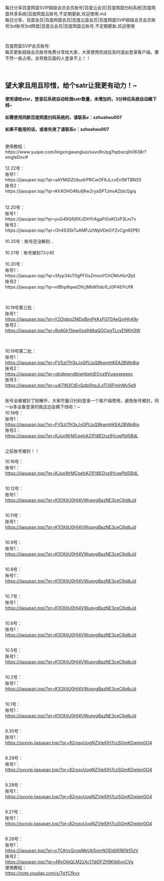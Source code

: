 每日分享百度网盘SVIP超级会员会员账号|百度云会员|百度网盘扫码系统|百度网盘共享系统|百度网盘云账号,不定期更新,欢迎使用.md
<br>
每日分享，百度会员|百度网盘会员|百度云盘会员|百度网盘SVIP超级会员会员账号|bd账号|bd网盘|百度云会员|百度网盘云账号,不定期更新,欢迎使用

<br>

百度网盘SVIP会员账号:<br>
每天更新超级会员账号免费分享给大家，大家使用完成后及时退出登录客户端，要不然一直占用，会导致后面的人登录不上！！<br>
<br>
<br>
## 望大家且用且珍惜，给个satr让我更有动力！~
#### 使用请给star，登录后系统自动检测satr数量，未增加的，3分钟后系统自动踢下线~
#### 如需使用同款百度网盘扫码系统的，请联系v：xzhushou007
#### 如果不能用的话，或者失效了请联系v：xzhushou007
<br>
使用教程：https://www.yuque.com/lingxingwangluo/suvc8n/pg7npbscqlh0638r?singleDoc# 
<br>
<br>
12.22号：
<br>
账号1：<br>https://jiasupan.top/?qr=aAYMiDZUbudrPRCwOF6JLcvEn1WTBNS5 <br>
账号2：<br>https://jiasupan.top/?qr=KhXGHO46ufjRw2ryaSPTJmvAZblcQgiq <br>
<br>
<br>
12.20号：
<br>
账号1：<br>https://jiasupan.top/?qr=yuG49QfIjRXJDHYrAgpFt0oKOzP3Lm7v <br>
账号2：<br>https://jiasupan.top/?qr=Oh4S35kTuAMFJzIWpVDeGYZvCgn92PEt <br>
<br>
10.25号：账号还没解封...
<br>
<br>
10.21号：账号被封72小时
<br>
<br>
10.20号：
<br>
账号1：<br>https://jiasupan.top/?qr=Sfyp34cT0gPFGsZmixoYChOMvKkrQljd <br>
账号2：<br>https://jiasupan.top/?qr=nIBhp9qxelZKcjMbW5do1Lz0P467rUfR <br>
<br>
<br>



10.19号第三批：
<br>
账号1：<br>https://jiasupan.top/?qr=Y2OlqboZMDsBjmPkKxFGT0AeQviHh49y <br>
账号2：<br>https://jiasupan.top/?qr=RoAGk1Sew0sqlhMjaQOCpgTLvyENKH3W <br>
<br>
<br>

10.19号第二批：
<br>
账号1：<br>https://jiasupan.top/?qr=FVSzt7H3xJvGPLIuQ9kwmhKEA2BWp8iq <br>
账号2：<br>https://jiasupan.top/?qr=okidjewndbjwhbehjEOvz9Vuwsxeeeec <br>
账号3：<br>https://jiasupan.top/?qr=u4l7iN3CtEvQqb0hpJLoTO6FmInMy5e9
<br>
<br>

账号全被被封了刚解开，大家尽量只扫码登录一个客户端使用，避免账号被封，同一ip多设备登录的我这边会踢下线哈！~
<br>
10.19号：
<br>
账号1：<br>https://jiasupan.top/?qr=FVSzt7H3xJvGPLIuQ9kwmhKEA2BWp8iq <br>
账号2：<br>https://jiasupan.top/?qr=KJoxWrMCpehA21Ft8EOvz9VuwPbI5BdL
<br>
<br>

之前账号被封！！<br>

10.16号：<br>
账号1：<br>
https://jiasupan.top/?qr=KJoxWrMCpehA21Ft8EOvz9VuwPbI5BdL
<br>
<br>

10.12号：<br>
账号1：<br>
https://jiasupan.top/?qr=K1OXitU0HI4VWupvgBazNE3ceC6qlbJd
<br>
<br>

10.11号：<br>
账号1：<br>
https://jiasupan.top/?qr=K1OXitU0HI4VWupvgBazNE3ceC6qlbJd
<br>
<br>

10.9号：<br>
账号1：<br>
https://jiasupan.top/?qr=K1OXitU0HI4VWupvgBazNE3ceC6qlbJd
<br>
<br>

10.8号：<br>
账号1：<br>
https://jiasupan.top/?qr=K1OXitU0HI4VWupvgBazNE3ceC6qlbJd
<br>
<br>

10.7号：<br>
账号1：<br>
https://jiasupan.top/?qr=K1OXitU0HI4VWupvgBazNE3ceC6qlbJd
<br>
<br>

10.6号：<br>
账号1：<br>
https://jiasupan.top/?qr=K1OXitU0HI4VWupvgBazNE3ceC6qlbJd
<br>
<br>

10.5号：<br>
账号1：<br>
https://jiasupan.top/?qr=K1OXitU0HI4VWupvgBazNE3ceC6qlbJd
<br>
<br>

10.2号：<br>
账号1：<br>
https://jiasupan.top/?qr=K1OXitU0HI4VWupvgBazNE3ceC6qlbJd
<br>
<br>

10.1号：<br>
账号1：<br>
https://jiasupan.top/?qr=K1OXitU0HI4VWupvgBazNE3ceC6qlbJd
<br>
<br>

9.30号：<br>
账号1：<br>
https://syxvip.jiasupan.top/?qr=82rosvUugNZVieXIH7czSGmKDwlqn0O4
<br>
<br>


9.29号：<br>
账号1：<br>
https://syxvip.jiasupan.top/?qr=82rosvUugNZVieXIH7czSGmKDwlqn0O4
<br>
<br>


9.28号：<br>
账号1：<br>
https://syxvip.jiasupan.top/?qr=82rosvUugNZVieXIH7czSGmKDwlqn0O4
<br>
<br>


9.27号：<br>
账号1：<br>
https://syxvip.jiasupan.top/?qr=82rosvUugNZVieXIH7czSGmKDwlqn0O4
<br>
<br>



9.26号：<br>
账号1：
<br>
https://jiasupan.top/?qr=y7CAhvQcgsMeUbSomNODdijKR81kf5zV
<br>
账号2：
<br>
https://jiasupan.top/?qr=4RvOtkQLM2zXc17diDFZlf8KIb6yoCVg
<br>
使用教程：
<br>
https://note.youdao.com/s/TgYCfkvv<br>
<br>



